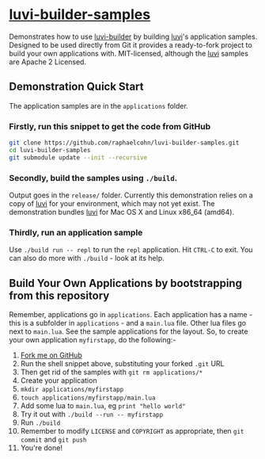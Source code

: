 # [luvi-builder-samples]

Demonstrates how to use [luvi-builder] by building [luvi]'s application samples. Designed to be used directly from Git it provides a ready-to-fork project to build your own applications with. MIT-licensed, although the [luvi] samples are Apache 2 Licensed.

## Demonstration Quick Start

The application samples are in the `applications` folder.
 
### Firstly, run this snippet to get the code from GitHub

```bash
git clone https://github.com/raphaelcohn/luvi-builder-samples.git
cd luvi-builder-samples
git submodule update --init --recursive
```

### Secondly, build the samples using `./build`.

Output goes in the `release/` folder. Currently this demonstration relies on a copy of [luvi] for your environment, which may not yet exist. The demonstration bundles [luvi] for Mac OS X and Linux x86_64 (amd64).

### Thirdly, run an application sample

Use `./build run -- repl` to run the `repl` application. Hit `CTRL-C` to exit. You can also do more with `./build` - look at its help.

## Build Your Own Applications by bootstrapping from this repository

Remember, applications go in `applications`. Each application has a name - this is a subfolder in `applications` - and a `main.lua` file. Other lua files go next to `main.lua`. See the sample applications for the layout. So, to create your own application `myfirstapp`, do the following:-

1. [Fork me on GitHub](https://github.com/raphaelcohn/luvi-builder-samples/fork)
2. Run the shell snippet above, substituting your forked `.git` URL
3. Then get rid of the samples with `git rm applications/*`
4. Create your application
  1. `mkdir applications/myfirstapp`
  2. `touch applications/myfirstapp/main.lua`
  3. Add some lua to `main.lua`, eg `print "hello world"`
5. Try it out with `./build --run -- myfirstapp`
5. Run `./build`
6. Remember to modify `LICENSE` and `COPYRIGHT` as appropriate, then `git commit` and `git push`
7. You're done!

[luvi-builder-samples]: "https://github.com/raphaelcohn/luvi-builder-samples" "luvi-builder homepage"
[luvi-builder]: "https://github.com/raphaelcohn/luvi-builder" "luvi-builder homepage"
[luvi]: "https://github.com/luvit/luvi" "luvi homepage"

